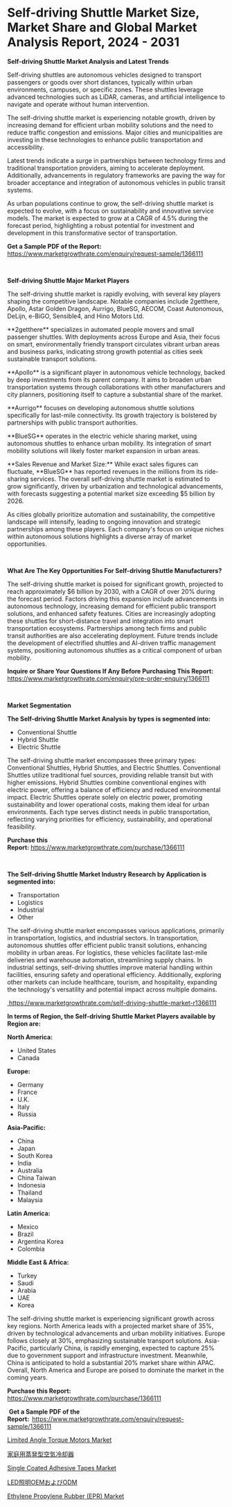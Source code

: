 <p><h1>Self-driving Shuttle Market Size, Market Share and Global Market Analysis Report, 2024 - 2031</h1></p><p><strong>Self-driving Shuttle Market Analysis and Latest Trends</strong></p>
<p><p>Self-driving shuttles are autonomous vehicles designed to transport passengers or goods over short distances, typically within urban environments, campuses, or specific zones. These shuttles leverage advanced technologies such as LiDAR, cameras, and artificial intelligence to navigate and operate without human intervention. </p><p>The self-driving shuttle market is experiencing notable growth, driven by increasing demand for efficient urban mobility solutions and the need to reduce traffic congestion and emissions. Major cities and municipalities are investing in these technologies to enhance public transportation and accessibility. </p><p>Latest trends indicate a surge in partnerships between technology firms and traditional transportation providers, aiming to accelerate deployment. Additionally, advancements in regulatory frameworks are paving the way for broader acceptance and integration of autonomous vehicles in public transit systems. </p><p>As urban populations continue to grow, the self-driving shuttle market is expected to evolve, with a focus on sustainability and innovative service models. The market is expected to grow at a CAGR of 4.5% during the forecast period, highlighting a robust potential for investment and development in this transformative sector of transportation.</p></p>
<p><strong>Get a Sample PDF of the Report:&nbsp;</strong> <a href="https://www.marketgrowthrate.com/enquiry/request-sample/1366111">https://www.marketgrowthrate.com/enquiry/request-sample/1366111</a></p>
<p>&nbsp;</p>
<p><strong>Self-driving Shuttle Major Market Players</strong></p>
<p><p>The self-driving shuttle market is rapidly evolving, with several key players shaping the competitive landscape. Notable companies include 2getthere, Apollo, Astar Golden Dragon, Aurrigo, BlueSG, AECOM, Coast Autonomous, DeLijn, e-BiGO, Sensible4, and Hino Motors Ltd.</p><p>**2getthere** specializes in automated people movers and small passenger shuttles. With deployments across Europe and Asia, their focus on smart, environmentally friendly transport circulates vibrant urban areas and business parks, indicating strong growth potential as cities seek sustainable transport solutions.</p><p>**Apollo** is a significant player in autonomous vehicle technology, backed by deep investments from its parent company. It aims to broaden urban transportation systems through collaborations with other manufacturers and city planners, positioning itself to capture a substantial share of the market.</p><p>**Aurrigo** focuses on developing autonomous shuttle solutions specifically for last-mile connectivity. Its growth trajectory is bolstered by partnerships with public transport authorities. </p><p>**BlueSG** operates in the electric vehicle sharing market, using autonomous shuttles to enhance urban mobility. Its integration of smart mobility solutions will likely foster market expansion in urban areas.</p><p>**Sales Revenue and Market Size:** While exact sales figures can fluctuate, **BlueSG** has reported revenues in the millions from its ride-sharing services. The overall self-driving shuttle market is estimated to grow significantly, driven by urbanization and technological advancements, with forecasts suggesting a potential market size exceeding $5 billion by 2026.</p><p>As cities globally prioritize automation and sustainability, the competitive landscape will intensify, leading to ongoing innovation and strategic partnerships among these players. Each company's focus on unique niches within autonomous solutions highlights a diverse array of market opportunities.</p></p>
<p>&nbsp;</p>
<p><strong>What Are The Key Opportunities For Self-driving Shuttle Manufacturers?</strong></p>
<p><p>The self-driving shuttle market is poised for significant growth, projected to reach approximately $6 billion by 2030, with a CAGR of over 20% during the forecast period. Factors driving this expansion include advancements in autonomous technology, increasing demand for efficient public transport solutions, and enhanced safety features. Cities are increasingly adopting these shuttles for short-distance travel and integration into smart transportation ecosystems. Partnerships among tech firms and public transit authorities are also accelerating deployment. Future trends include the development of electrified shuttles and AI-driven traffic management systems, positioning autonomous shuttles as a critical component of urban mobility.</p></p>
<p><strong>Inquire or Share Your Questions If Any Before Purchasing This Report:</strong> <a href="https://www.marketgrowthrate.com/enquiry/pre-order-enquiry/1366111">https://www.marketgrowthrate.com/enquiry/pre-order-enquiry/1366111</a></p>
<p>&nbsp;</p>
<p><strong>Market Segmentation</strong></p>
<p><strong>The Self-driving Shuttle Market Analysis by types is segmented into:</strong></p>
<p><ul><li>Conventional Shuttle</li><li>Hybrid Shuttle</li><li>Electric Shuttle</li></ul></p>
<p><p>The self-driving shuttle market encompasses three primary types: Conventional Shuttles, Hybrid Shuttles, and Electric Shuttles. Conventional Shuttles utilize traditional fuel sources, providing reliable transit but with higher emissions. Hybrid Shuttles combine conventional engines with electric power, offering a balance of efficiency and reduced environmental impact. Electric Shuttles operate solely on electric power, promoting sustainability and lower operational costs, making them ideal for urban environments. Each type serves distinct needs in public transportation, reflecting varying priorities for efficiency, sustainability, and operational feasibility.</p></p>
<p><strong>Purchase this Report:&nbsp;</strong><a href="https://www.marketgrowthrate.com/purchase/1366111">https://www.marketgrowthrate.com/purchase/1366111</a></p>
<p>&nbsp;</p>
<p><strong>The Self-driving Shuttle Market Industry Research by Application is segmented into:</strong></p>
<p><ul><li>Transportation</li><li>Logistics</li><li>Industrial</li><li>Other</li></ul></p>
<p><p>The self-driving shuttle market encompasses various applications, primarily in transportation, logistics, and industrial sectors. In transportation, autonomous shuttles offer efficient public transit solutions, enhancing mobility in urban areas. For logistics, these vehicles facilitate last-mile deliveries and warehouse automation, streamlining supply chains. In industrial settings, self-driving shuttles improve material handling within facilities, ensuring safety and operational efficiency. Additionally, exploring other markets can include healthcare, tourism, and hospitality, expanding the technology's versatility and potential impact across multiple domains.</p></p>
<p><a href="https://www.marketgrowthrate.com/self-driving-shuttle-market-r1366111">&nbsp;https://www.marketgrowthrate.com/self-driving-shuttle-market-r1366111</a></p>
<p><strong>In terms of Region, the Self-driving Shuttle Market Players available by Region are:</strong></p>
<p>
    <p> <strong> North America: </strong>
        <ul>
            <li>United States</li>
            <li>Canada</li>
        </ul>
        </p> 
    <p> <strong> Europe: </strong>
        <ul>
            <li>Germany</li>
            <li>France</li>
            <li>U.K.</li>
            <li>Italy</li>
            <li>Russia</li>
        </ul>
        </p> 
    <p> <strong> Asia-Pacific: </strong>
        <ul>
            <li>China</li>
            <li>Japan</li>
            <li>South Korea</li>
            <li>India</li>
            <li>Australia</li>
            <li>China Taiwan</li>
            <li>Indonesia</li>
            <li>Thailand</li>
            <li>Malaysia</li>
        </ul>
        </p> 
    <p> <strong> Latin America: </strong>
        <ul>
            <li>Mexico</li>
            <li>Brazil</li>
            <li>Argentina Korea</li>
            <li>Colombia</li>
        </ul>
        </p> 
    <p> <strong> Middle East & Africa: </strong>
        <ul>
            <li>Turkey</li>
            <li>Saudi</li>
            <li>Arabia</li>
            <li>UAE</li>
            <li>Korea</li>
        </ul>
    </p>
    </p>
<p><p>The self-driving shuttle market is experiencing significant growth across key regions. North America leads with a projected market share of 35%, driven by technological advancements and urban mobility initiatives. Europe follows closely at 30%, emphasizing sustainable transport solutions. Asia-Pacific, particularly China, is rapidly emerging, expected to capture 25% due to government support and infrastructure investment. Meanwhile, China is anticipated to hold a substantial 20% market share within APAC. Overall, North America and Europe are poised to dominate the market in the coming years.</p></p>
<p><strong>Purchase this Report: </strong><a href="https://www.marketgrowthrate.com/purchase/1366111">https://www.marketgrowthrate.com/purchase/1366111</a></p>
<p>&nbsp;<strong>Get a Sample PDF of the Report:&nbsp;&nbsp;</strong><a href="https://www.marketgrowthrate.com/enquiry/request-sample/1366111">https://www.marketgrowthrate.com/enquiry/request-sample/1366111</a></p>
<p><strong></strong></p>
<p><p><a href="https://www.linkedin.com/pulse/comprehensive-analysis-global-limited-angle-torque-motors-market-hosqf">Limited Angle Torque Motors Market</a></p><p><a href="https://medium.com/@dannyharber2023/%E5%AE%B6%E5%BA%AD%E7%94%A8%E8%92%B8%E7%99%BA%E5%BC%8F%E3%82%A8%E3%82%A2%E3%82%AF%E3%83%BC%E3%83%A9%E3%83%BC%E5%B8%82%E5%A0%B4%E3%81%AE%E3%83%9E%E3%83%83%E3%83%94%E3%83%B3%E3%82%B0-%E3%83%88%E3%83%AC%E3%83%B3%E3%83%89-%E8%AA%B2%E9%A1%8C-%E3%81%9D%E3%81%97%E3%81%A6%E3%83%96%E3%83%AC%E3%83%BC%E3%82%AF%E3%82%B9%E3%83%AB%E3%83%BC-2024%E5%B9%B4-2031%E5%B9%B4-9a1aab5e589d?postPublishedType=repub">家庭用蒸発型空気冷却器</a></p><p><a href="https://issuu.com/reportprime-2/docs/single-coated-adhesive-tapes-market_4ddcecdaa0ce54">Single Coated Adhesive Tapes Market</a></p><p><a href="https://medium.com/@hook46569852024/%E3%82%B0%E3%83%AD%E3%83%BC%E3%83%90%E3%83%ABled%E7%85%A7%E6%98%8Eoem%E3%81%8A%E3%82%88%E3%81%B3odm%E5%B8%82%E5%A0%B4%E5%88%86%E6%9E%90-%E4%B8%BB%E8%A6%81%E5%B8%82%E5%A0%B4%E5%8B%95%E5%90%91%E3%81%A8%E5%B0%86%E6%9D%A5%E3%81%AE%E4%BA%88%E6%B8%AC-2024%E5%B9%B4-2031%E5%B9%B4-7f13b19b9faa">LED照明OEMおよびODM</a></p><p><a href="https://medium.com/@kaylizulauf2023/ethylene-propylene-rubber-epr-market-a-global-and-regional-analysis-2024-2031-987a406789df">Ethylene Propylene Rubber (EPR) Market</a></p></p>